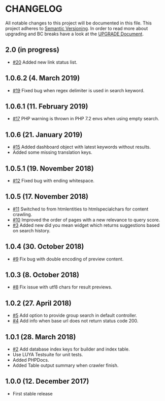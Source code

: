 # CHANGELOG

All notable changes to this project will be documented in this file. This project adheres to [Semantic Versioning](http://semver.org/).
In order to read more about upgrading and BC breaks have a look at the [UPGRADE Document](UPGRADE.md).

## 2.0 (in progress)

- [#20](https://github.com/luyadev/luya-module-crawler/issues/20) Added new link status list.

## 1.0.6.2 (4. March 2019)

+ [#19](https://github.com/luyadev/luya-module-crawler/issues/19) Fixed bug when regex delimiter is used in search keyword.

## 1.0.6.1 (11. February 2019)

+ [#17](https://github.com/luyadev/luya-module-crawler/issues/17) PHP warning is thrown in PHP 7.2 envs when using empty search.

## 1.0.6 (21. January 2019)

+ [#15](https://github.com/luyadev/luya-module-crawler/issues/15) Added dashboard object with latest keywords without results.
+ Added some missing translation keys.

## 1.0.5.1 (19. November 2018)

+ [#12](https://github.com/luyadev/luya-module-crawler/issues/12) Fixed bug with ending whitespace.

## 1.0.5 (17. November 2018)

+ [#11](https://github.com/luyadev/luya-module-crawler/issues/11) Switched to from htmlentities to htmlspecialchars for content crawling.
+ [#10](https://github.com/luyadev/luya-module-crawler/issues/10) Improved the order of pages with a new relevance to query score.
+ [#3](https://github.com/luyadev/luya-module-crawler/issues/3) Added new did you mean widget which returns suggestions based on search history.

## 1.0.4 (30. October 2018)

+ [#9](https://github.com/luyadev/luya-module-crawler/issues/9) Fix bug with double encoding of preview content.

## 1.0.3 (8. October 2018)

+ [#8](https://github.com/luyadev/luya-module-crawler/issues/8) Fix issue with utf8 chars for result previews.

## 1.0.2 (27. April 2018)

+ [#5](https://github.com/luyadev/luya-module-crawler/issues/5) Add option to provide group search in default controller.
+ [#4](https://github.com/luyadev/luya-module-crawler/issues/4) Add info when base url does not return status code 200.

## 1.0.1 (28. March 2018)

+ [#2](https://github.com/luyadev/luya-module-crawler/issues/2) Add database index keys for builder and index table.
+ Use LUYA Testsuite for unit tests.
+ Added PHPDocs.
+ Added Table output summary when crawler finish.

## 1.0.0 (12. December 2017)

+ First stable release
